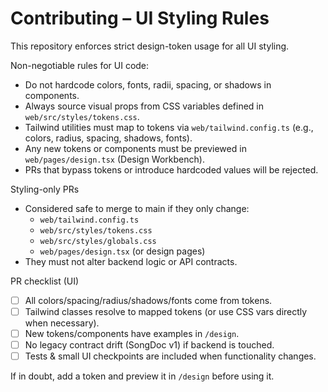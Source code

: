 # Contributing – UI Styling Rules

This repository enforces strict design-token usage for all UI styling.

Non-negotiable rules for UI code:

- Do not hardcode colors, fonts, radii, spacing, or shadows in components.
- Always source visual props from CSS variables defined in `web/src/styles/tokens.css`.
- Tailwind utilities must map to tokens via `web/tailwind.config.ts` (e.g., colors, radius, spacing, shadows, fonts).
- Any new tokens or components must be previewed in `web/pages/design.tsx` (Design Workbench).
- PRs that bypass tokens or introduce hardcoded values will be rejected.

Styling-only PRs

- Considered safe to merge to main if they only change:
  - `web/tailwind.config.ts`
  - `web/src/styles/tokens.css`
  - `web/src/styles/globals.css`
  - `web/pages/design.tsx` (or design pages)
- They must not alter backend logic or API contracts.

PR checklist (UI)

- [ ] All colors/spacing/radius/shadows/fonts come from tokens.
- [ ] Tailwind classes resolve to mapped tokens (or use CSS vars directly when necessary).
- [ ] New tokens/components have examples in `/design`.
- [ ] No legacy contract drift (SongDoc v1) if backend is touched.
- [ ] Tests & small UI checkpoints are included when functionality changes.

If in doubt, add a token and preview it in `/design` before using it.
